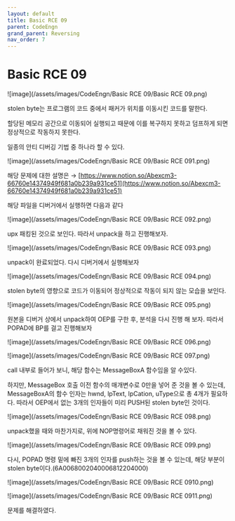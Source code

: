 ```yaml
---
layout: default
title: Basic RCE 09
parent: CodeEngn
grand_parent: Reversing
nav_order: 7
---
```


# Basic RCE 09

![image](/assets/images/CodeEngn/Basic RCE 09/Basic RCE 09.png)

stolen byte는 프로그램의 코드 중에서  패커가 위치를 이동시킨 코드를 말한다.

할당된 메모리 공간으로 이동되어 실행되고 때문에 이를 복구하지 못하고 덤프하게 되면 정상적으로 작동하지 못한다.

일종의 안티 디버깅 기법 중 하나라 할 수 있다.

![image](/assets/images/CodeEngn/Basic RCE 09/Basic RCE 091.png)

해당 문제에 대한 설명은 → [https://www.notion.so/Abexcm3-66760e14374949f681a0b239a931ce51](https://www.notion.so/Abexcm3-66760e14374949f681a0b239a931ce51)

해당 파일을 디버거에서 실행하면 다음과 같다

![image](/assets/images/CodeEngn/Basic RCE 09/Basic RCE 092.png)

upx 패킹된 것으로 보인다. 따라서 unpack을 하고 진행해보자.

![image](/assets/images/CodeEngn/Basic RCE 09/Basic RCE 093.png)

unpack이 완료되었다. 다시 디버거에서 실행해보자

![image](/assets/images/CodeEngn/Basic RCE 09/Basic RCE 094.png)

stolen byte의 영향으로 코드가 이동되어 정상적으로 작동이 되지 않는 모습을 보인다.

![image](/assets/images/CodeEngn/Basic RCE 09/Basic RCE 095.png)

원본을 디버거 상에서 unpack하여 OEP를 구한 후, 분석을 다시 진행 해 보자. 따라서 POPAD에 BP를 걸고 진행해보자

![image](/assets/images/CodeEngn/Basic RCE 09/Basic RCE 096.png)

![image](/assets/images/CodeEngn/Basic RCE 09/Basic RCE 097.png)

call 내부로 들어가 보니, 해당 함수는 MessageBoxA 함수임을 알 수있다.

하지만, MessageBox 호출 이전 함수의 매개변수로 0만을 넣어 준 것을 볼 수 있는데, MessageBoxA의 함수 인자는 hwnd, lpText, lpCation, uType으로 총 4개가 필요하다. 따라서 OEP에서 없는 3개의 인자들이 미리 PUSH된 stolen byte인 것이다.

![image](/assets/images/CodeEngn/Basic RCE 09/Basic RCE 098.png)

unpack했을 때와 마찬가지로, 위에 NOP명령어로 채워진 것을 볼 수 있다.

![image](/assets/images/CodeEngn/Basic RCE 09/Basic RCE 099.png)

다시, POPAD 명령 밑에 빠진 3개의 인자를 push하는 것을 볼 수 있는데, 해당 부분이 stolen byte이다.(6A0068002040006812204000)

![image](/assets/images/CodeEngn/Basic RCE 09/Basic RCE 0910.png)

![image](/assets/images/CodeEngn/Basic RCE 09/Basic RCE 0911.png)

문제를 해결하였다.
